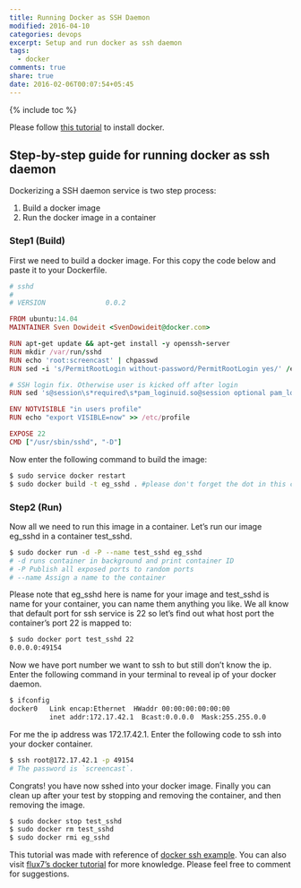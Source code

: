 ```yaml
---
title: Running Docker as SSH Daemon
modified: 2016-04-10
categories: devops 
excerpt: Setup and run docker as ssh daemon
tags: 
  - docker
comments: true
share: true
date: 2016-02-06T00:07:54+05:45
---
```


{% include toc %}

Please follow [this tutorial][install-docker-in-ubuntu] to install docker.

## Step-by-step guide for running docker as ssh daemon
Dockerizing a SSH daemon service is two step process:

1. Build a docker image
2. Run the docker image in a container
 
### Step1 (Build) 
First we need to build a docker image. For this copy the code below and paste it to your Dockerfile.

```ruby
# sshd
#
# VERSION               0.0.2

FROM ubuntu:14.04
MAINTAINER Sven Dowideit <SvenDowideit@docker.com>

RUN apt-get update && apt-get install -y openssh-server
RUN mkdir /var/run/sshd
RUN echo 'root:screencast' | chpasswd
RUN sed -i 's/PermitRootLogin without-password/PermitRootLogin yes/' /etc/ssh/sshd_config

# SSH login fix. Otherwise user is kicked off after login
RUN sed 's@session\s*required\s*pam_loginuid.so@session optional pam_loginuid.so@g' -i /etc/pam.d/sshd

ENV NOTVISIBLE "in users profile"
RUN echo "export VISIBLE=now" >> /etc/profile

EXPOSE 22
CMD ["/usr/sbin/sshd", "-D"]

```

Now enter the following command to build the image:

```bash
$ sudo service docker restart
$ sudo docker build -t eg_sshd . #please don't forget the dot in this command
```

### Step2 (Run)

Now all we need to run this image in a container. Let’s run our image eg_sshd in a container test_sshd.

```bash
$ sudo docker run -d -P --name test_sshd eg_sshd
# -d runs container in background and print container ID
# -P Publish all exposed ports to random ports
# --name Assign a name to the container
```

Please note that eg_sshd here is name for your image and test_sshd is name for your container, you can name them anything you like. We all know that default port for ssh service is 22 so let’s find out what host port the container’s port 22 is mapped to:

```bash
$ sudo docker port test_sshd 22
0.0.0.0:49154
```

Now we have port number we want to ssh to but still don’t know the ip. Enter the following command in your terminal to reveal ip of your docker daemon.

```bash
$ ifconfig
docker0   Link encap:Ethernet  HWaddr 00:00:00:00:00:00  
          inet addr:172.17.42.1  Bcast:0.0.0.0  Mask:255.255.0.0
```

For me the ip address was 172.17.42.1. Enter the following code to ssh into your docker container.

```bash
$ ssh root@172.17.42.1 -p 49154
# The password is `screencast`.
```

Congrats! you have now sshed into your docker image. Finally you can clean up after your test by stopping and removing the container, and then removing the image.

```bash
$ sudo docker stop test_sshd
$ sudo docker rm test_sshd
$ sudo docker rmi eg_sshd
```

This tutorial was made with reference of [docker ssh example][docker-ssh-example].
You can also visit [flux7’s docker tutorial][flux-docker-tutorial] for more knowledge. Please feel free to comment for suggestions.

[install-docker-in-ubuntu]: https://docs.docker.com/engine/installation/linux/ubuntulinux/
[docker-ssh-example]: https://docs.docker.com/engine/examples/running_ssh_service/
[flux-docker-tutorial]: http://blog.flux7.com/blogs/docker/docker-tutorial-series-part-1-an-introduction
